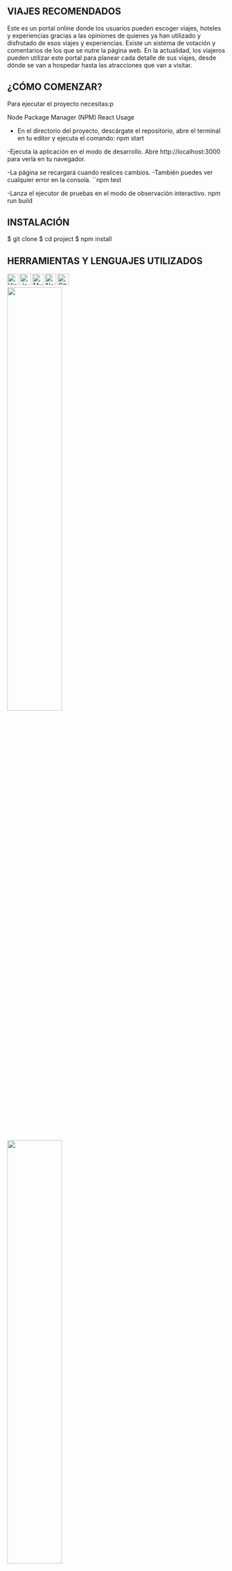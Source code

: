 

## VIAJES RECOMENDADOS

Este es un portal online donde los usuarios pueden escoger viajes, hoteles y experiencias gracias a las opiniones de quienes ya han utilizado y disfrutado de esos viajes y experiencias. Existe un sistema de votación y comentarios de los que se nutre la página web. En la actualidad, los viajeros pueden utilizar este portal para planear cada detalle de sus viajes, desde dónde se van a hospedar hasta las atracciones que van a visitar.

## ¿CÓMO COMENZAR?
Para ejecutar el proyecto necesitas:p
<p>
Node Package Manager (NPM)
React
Usage
</p>

- En el directorio del proyecto, descárgate el repositorio, abre el terminal en tu editor y ejecuta el comando:
npm start

-Ejecuta la aplicación en el modo de desarrollo.
Abre http://localhost:3000 para verla en tu navegador.

-La página se recargará cuando realices cambios.
-También puedes ver cualquier error en la consola.
``npm test


-Lanza el ejecutor de pruebas en el modo de observación interactivo.
npm run build

## INSTALACIÓN
 $ git clone 
 $ cd project
 $ npm install

 ## HERRAMIENTAS Y LENGUAJES UTILIZADOS
 <p>
<img align="left" alt="Visual Studio Code" width="26px" src="https://camo.githubusercontent.com/5fa137d222dde7b69acd22c6572a065ce3656e6ffa1f5e88c1b5c7a935af3cc6/68747470733a2f2f63646e2e6a7364656c6976722e6e65742f67682f64657669636f6e732f64657669636f6e2f69636f6e732f7673636f64652f7673636f64652d6f726967696e616c2e737667" data-canonical-src="https://cdn.jsdelivr.net/gh/devicons/devicon/icons/vscode/vscode-original.svg" style="max-width: 100%;">
<img align="left" alt="JavaScript" width="26px" src="https://camo.githubusercontent.com/442c452cb73752bb1914ce03fce2017056d651a2099696b8594ddf5ccc74825e/68747470733a2f2f63646e2e6a7364656c6976722e6e65742f67682f64657669636f6e732f64657669636f6e2f69636f6e732f6a6176617363726970742f6a6176617363726970742d6f726967696e616c2e737667" data-canonical-src="https://cdn.jsdelivr.net/gh/devicons/devicon/icons/javascript/javascript-original.svg" style="max-width: 100%;">
<img align="left" alt="MySQL" width="26px" src="https://camo.githubusercontent.com/2582ec2237a3a1fbd34e9b57332b72be27a7facb32abe7c2335e5f86e5f457a8/68747470733a2f2f63646e2e6a7364656c6976722e6e65742f67682f64657669636f6e732f64657669636f6e2f69636f6e732f6d7973716c2f6d7973716c2d6f726967696e616c2e737667" data-canonical-src="https://cdn.jsdelivr.net/gh/devicons/devicon/icons/mysql/mysql-original.svg" style="max-width: 100%;">
<img align="left" alt="Node.js" width="26px" src="https://camo.githubusercontent.com/900baefb89e187c8b32cdbb3b440d1502fe8f30a1a335cc5dc5868af0142f8b1/68747470733a2f2f63646e2e6a7364656c6976722e6e65742f67682f64657669636f6e732f64657669636f6e2f69636f6e732f6e6f64656a732f6e6f64656a732d6f726967696e616c2e737667" data-canonical-src="https://cdn.jsdelivr.net/gh/devicons/devicon/icons/nodejs/nodejs-original.svg" style="max-width: 100%;">
<img align="left" alt="GitHub" width="26px" src="https://user-images.githubusercontent.com/3369400/139448065-39a229ba-4b06-434b-bc67-616e2ed80c8f.png" style="max-width: 100%;"></p><BR>
<p><a target="_blank" rel="noopener noreferrer" href="https://camo.githubusercontent.com/d20b1e36621a477435857822031c465b86d81e9d33b5d455e6de03925379be92/68747470733a2f2f69696c692e696f2f5669477475522e706e67"><img style="width: 50%;max-width: 100%" src="https://camo.githubusercontent.com/d20b1e36621a477435857822031c465b86d81e9d33b5d455e6de03925379be92/68747470733a2f2f69696c692e696f2f5669477475522e706e67" alt data-canonical-src="https://iili.io/ViGtuR.png"></a></p>
<p><a target="_blank" rel="noopener noreferrer" href="https://camo.githubusercontent.com/0f9ba378b3df8cc09efbc08d6e22770280f7944d06999a5ffe76ad97f2db55ee/68747470733a2f2f69696c692e696f2f5669477947742e706e67"><img style="width: 50%;max-width: 100%" src="https://camo.githubusercontent.com/0f9ba378b3df8cc09efbc08d6e22770280f7944d06999a5ffe76ad97f2db55ee/68747470733a2f2f69696c692e696f2f5669477947742e706e67" alt data-canonical-src="https://iili.io/ViGyGt.png"></a></p>
<p><a target="_blank" rel="noopener noreferrer" href="https://camo.githubusercontent.com/986de6d12eb12511310e3beb7436ad504ad93493dd3f2141e8a72d4b06f597ba/68747470733a2f2f69696c692e696f2f56694d3238472e706e67"><img style="width: 50%;max-width: 100%" src="https://camo.githubusercontent.com/986de6d12eb12511310e3beb7436ad504ad93493dd3f2141e8a72d4b06f597ba/68747470733a2f2f69696c692e696f2f56694d3238472e706e67" alt data-canonical-src="https://iili.io/ViM28G.png"></a></p>
<p><a target="_blank" rel="noopener noreferrer" href="https://camo.githubusercontent.com/97997fd83e0aa97ad1f10c9fe7eb44a73c90b41638bb1875266442894455afe4/68747470733a2f2f69696c692e696f2f56694d66776c2e706e67"><img style="width: 50%;max-width: 100%" src="https://camo.githubusercontent.com/97997fd83e0aa97ad1f10c9fe7eb44a73c90b41638bb1875266442894455afe4/68747470733a2f2f69696c692e696f2f56694d66776c2e706e67" alt data-canonical-src="https://iili.io/ViMfwl.png"></a></p>


## AUTORES
  KAROL BRACHO, [bykarol](https://www.linkedin.com/in/karolbrachoyanez/)
  
  JON MARTÍNEZ BIDEZABAL, [JonBidezabal](https://www.linkedin.com/in/jonmartinezdev)
  
  ISABEL ABAD,  [IsaAbad](https://www.linkedin.com/in/isabel-abad-cami%C3%B1os/)
  
  MERCEDES IÑIGUEZ, [mercedesiniguez](https://www.linkedin.com/in/mercedes-iniguez-quintela-1424ba7/)

## AGRADECIMIENTOS
[Hack a Boss](https://www.hackaboss.com/)
    
## CONTRIBUCIONES
 Si quieres contribuir en este proyecto, ponte en contacto con nosotros
   
¿CÓMO COMENZAR?
Configurar el archivo .env (utilizar el archivo .env.example que hemos añadido como ejemplo).

Instalar las dependencias:
npm install

Inicializar la base de datos con el siguiente comando:
npm run initDB

Levantar el servidor:

Modo desarrollo (nodemon):
npm run dev

Modo normal:
npm start

npm test
Launches the test runner in the interactive watch mode.
See the section about running tests for more information.

npm run build
Builds the app for production to the build folder.
It correctly bundles React in production mode and optimizes the build for the best performance.

The build is minified and the filenames include the hashes.
Your app is ready to be deployed!

See the section about deployment for more information.

npm run eject
Note: this is a one-way operation. Once you eject, you can't go back!

If you aren't satisfied with the build tool and configuration choices, you can eject at any time. This command will remove the single build dependency from your project.

Instead, it will copy all the configuration files and the transitive dependencies (webpack, Babel, ESLint, etc) right into your project so you have full control over them. All of the commands except eject will still work, but they will point to the copied scripts so you can tweak them. At this point you're on your own.

You don't have to ever use eject. The curated feature set is suitable for small and middle deployments, and you shouldn't feel obligated to use this feature. However we understand that this tool wouldn't be useful if you couldn't customize it when you are ready for it.

Learn More

Mira Deployment para conocer como desplegar el proyecto.

Pre-requisitos 📋
Que cosas necesitas para instalar el software y como instalarlas

Da un ejemplo
Instalación 🔧
Una serie de ejemplos paso a paso que te dice lo que debes ejecutar para tener un entorno de desarrollo ejecutandose

Dí cómo será ese paso

Da un ejemplo
Y repite

hasta finalizar
Finaliza con un ejemplo de cómo obtener datos del sistema o como usarlos para una pequeña demo

Ejecutando las pruebas ⚙️
Explica como ejecutar las pruebas automatizadas para este sistema

Analice las pruebas end-to-end 🔩
Explica que verifican estas pruebas y por qué

Da un ejemplo
Y las pruebas de estilo de codificación ⌨️
Explica que verifican estas pruebas y por qué

Da un ejemplo
Despliegue 📦
Agrega notas adicionales sobre como hacer deploy

Construido con 🛠️
Menciona las herramientas que utilizaste para crear tu proyecto

Dropwizard - El framework web usado
Maven - Manejador de dependencias
ROME - Usado para generar RSS
Contribuyendo 🖇️
Por favor lee el CONTRIBUTING.md para detalles de nuestro código de conducta, y el proceso para enviarnos pull requests.

Wiki 📖
Puedes encontrar mucho más de cómo utilizar este proyecto en nuestra Wiki

Versionado 📌
Usamos SemVer para el versionado. Para todas las versiones disponibles, mira los tags en este repositorio.

Autores ✒️
Menciona a todos aquellos que ayudaron a levantar el proyecto desde sus inicios

Andrés Villanueva - Trabajo Inicial - villanuevand
Fulanito Detal - Documentación - fulanitodetal
También puedes mirar la lista de todos los contribuyentes quíenes han participado en este proyecto.

Licencia 📄
Este proyecto está bajo la Licencia (Tu Licencia) - mira el archivo LICENSE.md para detalles
